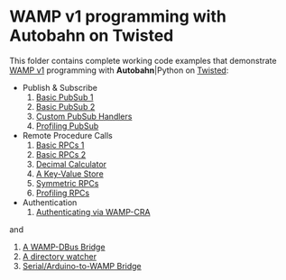 # WAMP v1 programming with Autobahn on Twisted

This folder contains complete working code examples that demonstrate [WAMP v1](http://wamp.ws) programming with **Autobahn**|Python on [Twisted](http://www.twistedmatrix.com/):

 * Publish & Subscribe
   1. [Basic PubSub 1](simple/example1)
   1. [Basic PubSub 2](simple/example2)
   1. [Custom PubSub Handlers](custom)
   1. [Profiling PubSub](loadlatency)
 * Remote Procedure Calls
   1. [Basic RPCs 1](simple/example1)
   1. [Basic RPCs 2](simple/example1)
   1. [Decimal Calculator](calculator)
   1. [A Key-Value Store](keyvalue)
   1. [Symmetric RPCs](symmetric)
   1. [Profiling RPCs](profile)
 * Authentication
   1. [Authenticating via WAMP-CRA](authentication)

and

 1. [A WAMP-DBus Bridge](dbus)
 1. [A directory watcher](dirwatch)
 1. [Serial/Arduino-to-WAMP Bridge](serial2ws)
